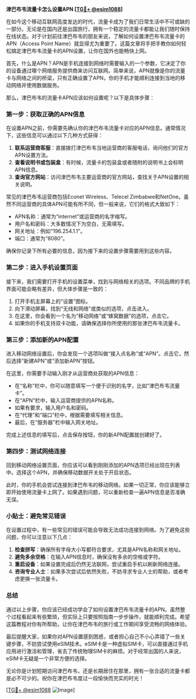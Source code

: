 **津巴布韦流量卡怎么设置APN [[TG💪+ @esim1088](https://t.me/s/esim1088)]**

在如今这个移动互联网高度发达的时代，流量卡成为了我们日常生活中不可或缺的一部分。无论是在国内还是出国旅行，拥有一个稳定的流量卡都能让我们随时保持在线状态。对于计划前往津巴布韦的朋友来说，了解如何设置津巴布韦流量卡的APN（Access Point Name）就显得尤为重要了。这篇文章将手把手教你如何轻松搞定津巴布韦流量卡的APN设置，让你在国外也能畅快上网。

首先，什么是APN？APN是手机连接到网络时需要输入的一个参数，它决定了你的设备通过哪个网络服务提供商来访问互联网。简单来说，APN就像是你的流量卡与网络之间的桥梁，只有正确设置了APN，你的手机才能顺利连接到当地的移动网络并使用数据服务。

那么，津巴布韦的流量卡APN应该如何设置呢？以下是具体步骤：

### 第一步：获取正确的APN信息

在设置APN之前，你需要先确认你的津巴布韦流量卡对应的APN信息。通常情况下，这些信息可以通过以下几种方式获得：

1. **联系运营商客服**：直接拨打津巴布韦当地运营商的客服电话，询问他们的官方APN设置方法。
2. **查看说明书或包装盒**：有时候，流量卡的包装盒或者随附的说明书上会标明APN信息。
3. **查询官方网站**：访问津巴布韦主要运营商的官方网站，查找关于APN设置的相关说明。

常见的津巴布韦运营商包括Econet Wireless、Telecel Zimbabwe和NetOne。虽然不同运营商的具体APN可能有所不同，但一般来说，它们的格式大致如下：

- APN名称：通常为“internet”或运营商的名字缩写。
- 用户名和密码：大多数情况下为空白，无需填写。
- 网关地址：例如“196.254.1.1”。
- 端口：通常为“8080”。

确保你记录下所有必要的信息，因为接下来的设置步骤需要用到这些内容。

### 第二步：进入手机设置页面

接下来，我们需要打开手机的设置菜单，找到与网络相关的选项。不同品牌的手机界面可能会略有差异，但大体步骤是一致的：

1. 打开手机主屏幕上的“设置”图标。
2. 向下滑动屏幕，找到“无线和网络”或类似的选项，点击进入。
3. 在这里，你会看到一个名为“移动网络”或“蜂窝数据”的选项，点击它。
4. 如果你的手机支持双卡功能，请确保选择你所使用的那张津巴布韦流量卡。

### 第三步：添加新的APN配置

进入移动网络设置后，你会发现一个选项叫做“接入点名称”或“APN”。点击它，然后选择“新建APN”或“添加新APN”按钮。

在这里，你需要手动输入刚才从运营商处获取的APN信息：

- 在“名称”栏中，你可以随意填写一个便于识别的名字，比如“津巴布韦流量卡”。
- 在“APN”栏中，输入运营商提供的APN名称。
- 如果有要求，输入用户名和密码。
- 在“代理”和“端口”栏中，根据需要填写相关信息。
- 最后，在“服务器”栏中输入网关地址。

完成上述信息的填写后，点击保存按钮，你的新APN配置就创建好了。

### 第四步：测试网络连接

回到移动网络设置页面，你应该可以看到刚刚添加的APN选项已经出现在列表中。选择这个APN，并确保移动数据开关处于开启状态。

此时，你的手机会尝试连接到津巴布韦的移动网络。如果一切正常，你应该能够立即开始使用流量卡上网了。如果遇到问题，可以重新检查一遍APN信息是否准确无误。

### 小贴士：避免常见错误

在设置过程中，有一些常见的错误可能会导致无法成功连接到网络。为了避免这些问题，你可以注意以下几点：

1. **检查拼写**：确保所有字母大小写都符合要求，尤其是APN名称和网关地址。
2. **避免多余空格**：在输入APN信息时，确保没有多余的空格或字符。
3. **重启设备**：如果设置完成后仍然无法联网，尝试重启手机以刷新网络连接。
4. **咨询专业人士**：如果多次尝试后依然失败，不妨寻求专业人士的帮助，或者考虑更换一张流量卡。

### 总结

通过以上步骤，你应该已经成功学会了如何设置津巴布韦流量卡的APN。虽然整个过程看起来有些繁琐，但实际上只要按照指南一步步操作，就能顺利完成。希望这篇教程对你有所帮助，让你在津巴布韦的旅行或工作期间享受流畅的网络体验。

最后提醒大家，如果你对APN设置感到困惑，或者担心自己不小心弄错了一些关键步骤，不妨尝试使用eSIM技术。eSIM卡是一种虚拟SIM卡，可以直接通过手机应用进行激活和管理，省去了传统物理SIM卡的麻烦。对于经常出国的人来说，eSIM卡无疑是一个非常方便的选择。

无论你是计划短期访问津巴布韦，还是长期居住在那里，拥有一张合适的流量卡都是必不可少的。祝你在津巴布韦度过一段愉快而充实的时光！

[[TG💪+ @esim1088](https://t.me/s/esim1088) ![Image](https://i.postimg.cc/4NQfJmqS/Snipaste-2025-05-13-00-14-12.png)]
